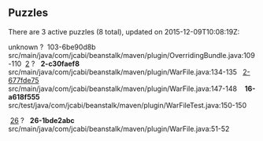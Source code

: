 ## Puzzles

There are 3 active puzzles (8 total), updated on 2015-12-09T10:08:19Z:

unknown ?
&nbsp;103-6be90d8b src/main/java/com/jcabi/beanstalk/maven/plugin/OverridingBundle.java:109-110
&nbsp;[2](https://github.com/jcabi/jcabi-beanstalk-maven-plugin/issues/2) ?
&nbsp;&nbsp;**2-c30faef8** src/main/java/com/jcabi/beanstalk/maven/plugin/WarFile.java:134-135
&nbsp;&nbsp;[2-677fde75](https://github.com/jcabi/jcabi-beanstalk-maven-plugin/issues/16) src/main/java/com/jcabi/beanstalk/maven/plugin/WarFile.java:147-148
&nbsp;&nbsp;&nbsp;**16-a618f555** src/test/java/com/jcabi/beanstalk/maven/plugin/WarFileTest.java:150-150


&nbsp;[26](https://github.com/jcabi/jcabi-beanstalk-maven-plugin/issues/26) ?
&nbsp;&nbsp;**26-1bde2abc** src/main/java/com/jcabi/beanstalk/maven/plugin/WarFile.java:51-52

